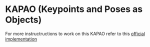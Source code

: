 # KAPAO (Keypoints and Poses as Objects)

For more instructructions to work on this KAPAO refer to this [official implementation](https://github.com/wmcnally/kapao/tree/master)

